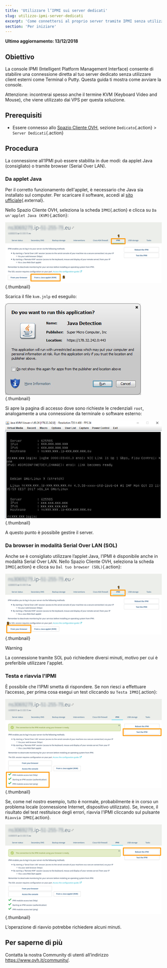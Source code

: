 ```yaml
---
title: 'Utilizzare l’IPMI sui server dedicati'
slug: utilizzo-ipmi-server-dedicati
excerpt: 'Come connettersi al proprio server tramite IPMI senza utilizzare software esterni'
section: 'Per iniziare'
---
```


**Ultimo aggiornamento: 13/12/2018**

## Obiettivo

La console IPMI (Intelligent Platform Management Interface) consente di stabilire una connessione diretta al tuo server dedicato senza utilizzare client esterni come Terminal o Putty. Questa guida ti mostra come avviare la console.

Attenzione: incontrerai spesso anche il termine KVM (Keyboard Video and Mouse), che viene utilizzato dai VPS per questa soluzione.

## Prerequisiti

- Essere connesso allo [Spazio Cliente OVH](https://www.ovh.com/auth/?action=gotomanager), sezione `Dedicato`{.action} > `Server Dedicati`{.action}


## Procedura

La connessione all’IPMI può essere stabilita in due modi: da applet Java (consigliato) o tramite browser (Serial Over LAN).

### Da applet Java

Per il corretto funzionamento dell'applet, è necessario che Java sia installato sul computer. Per scaricare il software, accedi al [sito ufficiale](https://www.java.com/it/download/){.external}.

Nello Spazio Cliente OVH, seleziona la scheda `IPMI`{.action} e clicca su `Da un'applet Java (KVM)`{.action}:

![IPMI Java initiated](images/java_ipmi_initiate.png){.thumbnail}

Scarica il file `kvm.jnlp` ed eseguilo:

![IPMI Java opening](images/java_ipmi_activation.png){.thumbnail}

Si apre la pagina di accesso dove sono richieste le credenziali `root`, analogamente a una connessione da terminale o software esterno:

![IPMI Java login](images/java_ipmi_login.png){.thumbnail}

A questo punto è possibile gestire il server.

### Da browser in modalità Serial Over LAN (SOL)

Anche se è consigliato utilizzare l’applet Java, l’IPMI è disponibile anche in modalità Serial Over LAN. Nello Spazio Cliente OVH, seleziona la scheda `IPMI`{.action} e clicca su `Dal tuo browser (SOL)`{.action}:

![IPMI SoL activation](images/sol_ipmi_activation.png){.thumbnail}

> [!warning]
>
> La connessione tramite SOL può richiedere diversi minuti, motivo per cui è preferibile utilizzare l'applet.
>

### Testa e riavvia l'IPMI

È possibile che l’IPMI smetta di rispondere. Se non riesci a effettuare l’accesso, per prima cosa esegui un test cliccando su `Testa IPMI`{.action}:

![IPMI test](images/ipmi_test.png){.thumbnail}

Se, come nel nostro esempio, tutto è normale, probabilmente è in corso un problema locale (connessione Internet, dispositivo utilizzato). Se, invece, il risultato del test restituisce degli errori, riavvia l'IPMI cliccando sul pulsante `Riavvia IPMI`{.action}.

![IPMI test](images/ipmi_reboot.png){.thumbnail}

L’operazione di riavvio potrebbe richiedere alcuni minuti.

## Per saperne di più

Contatta la nostra Community di utenti all’indirizzo <https://www.ovh.it/community/>.